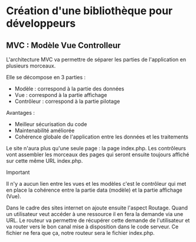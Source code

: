 # Création d'une bibliothèque pour développeurs

## MVC : Modèle Vue Controlleur

L'architecture MVC va permettre de séparer les parties de l'application en plusieurs morceaux.

Elle se décompose en 3 parties :
- Modèle : correspond à la partie des données
- Vue : correspond à la partie affichage
- Contrôleur : correspond à la partie pilotage

Avantages :
- Meilleur sécurisation du code
- Maintenabilité améliorée
- Cohérence globale de l'application entre les données et les traitements

Le site n'aura plus qu'une seule page : la page index.php.
Les contrôleurs vont assembler les morceaux des pages qui seront ensuite toujours affiché sur cette même URL index.php.
> [!IMPORTANT] 
> Il n'y a aucun lien entre les vues et les modèles c'est le contrôleur qui met en place la cohérence entre la partie data (modèle) et la partie affichage (Vue).

Dans le cadre des sites internet on ajoute ensuite l'aspect Routage. Quand un utilisateur veut accéder à une ressource il en fera la demande via une URL. Le routeur va permettre de récupérer cette demande de l'utilisateur et va router vers le bon canal mise à disposition dans le code serveur. Ce fichier ne fera que ça, notre routeur sera le fichier index.php.
